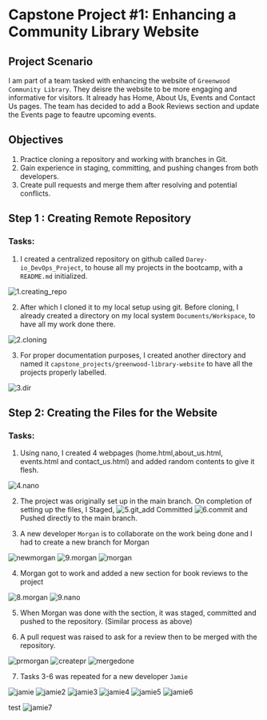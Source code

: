 # Capstone Project #1: Enhancing a Community Library Website

## Project Scenario

I am part of a team tasked with enhancing the website of `Greenwood Community Library`. They deisre the website to be more engaging and informative for visitors. It already has Home, About Us, Events and Contact Us pages. The team has decided to add a Book Reviews section and update the Events page to feautre upcoming events. 

## Objectives 
1. Practice cloning a repository and working with branches in Git.
2. Gain experience in staging, committing, and pushing changes from both developers.
3. Create pull requests and merge them after resolving and potential conflicts. 

## Step 1 : Creating Remote Repository 
### Tasks:
1. I created a centralized repository on github called `Darey-io_DevOps_Project`, to house all my projects in the bootcamp, with a `README.md` initialized. 

![1.creating_repo](./img/1.creating_repo.png)

2. After which I cloned it to my local setup using git. Before cloning, I already created a directory on my local system `Documents/Workspace`, to have all my work done there. 

![2.cloning](./img/2.cloning.png)

3. For proper documentation purposes, I created another directory  and named it `capstone_projects/greenwood-library-website` to have all the projects properly labelled. 

![3.dir](./img/4.dire.png)

## Step 2: Creating the Files for the Website

### Tasks:

1. Using nano, I created 4 webpages (home.html,about_us.html, events.html and contact_us.html) and added random contents to give it flesh. 

![4.nano](./img/6.nano.png)

2. The project was originally set up in the main branch. On completion of setting up the files, I 
Staged, 
![5.git_add](./img/5.git_add.png)
Committed
![6.commit](./img/7.commit.png) and 
Pushed directly to the main branch. 


3. A new developer `Morgan` is to collaborate on the work being done and I had to create a new branch for Morgan 

![newmorgan](./img/a.morganbranch.png)
![9.morgan](./img/9.morgan_branch.png)
![morgan](./img/9.morgan_branch.png)

4. Morgan got to work and added a new section for book reviews to the project

![8.morgan](./img/9.morgan_branch.png) ![9.nano](./img/10.morgan_nano.png)

5. When Morgan was done with the section, it was staged, committed and pushed to the repository. (Similar process as above)

6. A pull request was raised to ask for a review then to be merged with the repository.

![prmorgan](./img/12.prmorgan.png)
![createpr](./img/13.createpr.png)
![mergedone](./img/14.megeconfirm.png)

7. Tasks 3-6 was repeated for a new developer `Jamie`

![jamie](./img/15.jamiesbranch.png)
![jamie2](./img/16.jamiesmerge.png)
![jamie3](./img/17.jamiesfile.png)
![jamie4](./img/18.jsmirdstage.png)
![jamie5](./img/19.jamiescomit.png)
![jamie6](./img/20.jamiespush.png)

test 
![jamie7](./img/16.jamiesmerge.png)